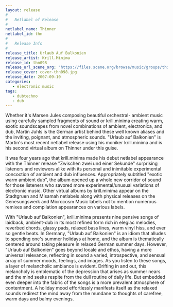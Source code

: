 ```yaml
---
layout: release
#
#   Netlabel of Release
#
netlabel_name: Thinner
netlabel_id: thn
#
#   Release Info
#
release_title: Urlaub Auf Balkonien
release_artist: Krill.Minima
release_id: thn098
release_url_scene_org: "https://files.scene.org/browse/music/groups/thinner/zip/"
release_cover: cover-thn098.jpg
release_date: 2007-09-10
categories:
   - electronic music
tags:
   - dubtechno
   - dub
---
```

Whether it's Marsen Jules composing beautiful orchestral-
ambient music using carefully sampled fragments of sound or 
krill.minima creating warm, exotic soundscapes from novel 
combinations of ambient, electronica, and dub, Martin Juhls 
is the German artist behind these well known aliases and the 
inviting, poignant, and atmospheric sounds. "Urlaub auf 
Balkonien" is Martin's most recent netlabel release using 
his moniker krill.minima and is his second virtual album on 
Thinner under this guise.

It was four years ago that krill.minima made his debut 
netlabel appearance with the Thinner release "Zwischen zwei 
und einer Sekunde" surprising listeners and reviewers alike 
with its personal and inimitable experimental concoction of 
ambient and dub influences.  Appropriately subtitled "exotic 
warm ambient dub", the album opened up a whole new corridor of 
sound for those listeners who savored more experimental/unusual 
variations of electronic music.  Other virtual albums by 
krill.minima appear on the Stadtgruen and Misamah netlabels 
along with physical releases on the Genesungswerk and 
Microcosm Music labels not to mention numerous remixes and 
compilation appearances on various labels.

With "Urlaub auf Balkonien", krill.minima presents nine 
pensive songs of laidback, ambient-dub in its most refined 
form rich in elegiac melodies, reverbed chords, glassy pads, 
relaxed bass lines, warm vinyl hiss, and ever so gentle 
beats.  In Germany, "Urlaub auf Balkonien" is an idiom that 
alludes to spending one's summer holidays at home, and the 
album is thematically centered around taking pleasure in 
relaxed German summer days.  However, "Urlaub auf Balkonien" 
goes beyond locale and ethos, having a more universal 
relevance, reflecting in sound a varied, introspective, and 
sensual array of summer moods, feelings, and images.   As you 
listen to these songs, a layer of melancholic ambiance is 
evident.  Drifting in and out, this melancholy is emblematic 
of the depression that arises as summer nears and the mind 
seeks respite from the dull routine of daily life.  But 
embedded even deeper into the fabric of the songs is a more 
prevalent atmosphere of contentment. A holiday mood 
effortlessly manifests itself as the relaxed sounds redirect 
the mind away from the mundane to  thoughts of carefree, warm 
days and balmy evenings.